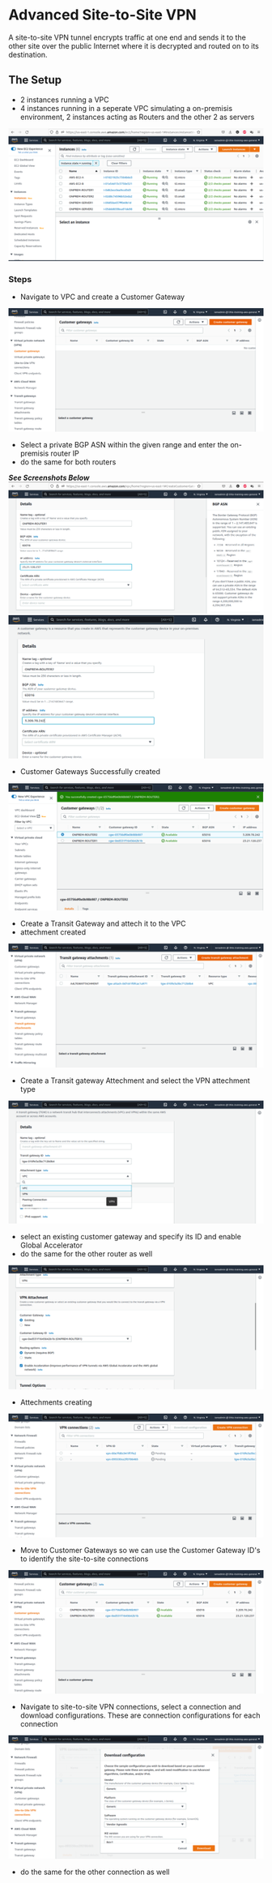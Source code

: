 # Advanced Site-to-Site VPN
A site-to-site VPN tunnel encrypts traffic at one end and sends it to the other site over the public Internet where it is decrypted and routed on to its destination.

## The Setup
- 2 instances running a VPC
- 4 instances running in a seperate VPC simulating a on-premisis environment, 2 instances acting as Routers and the other 2 as servers

![picture1](https://github.com/Lihle80/AWS/blob/main/Advanced-Site-to-Site-VPN/images/1.-6-instances-have-been-created(4-represent-on-prem-infrastructure).png)

### Steps
- Navigate to VPC and create a Customer Gateway

![picture2](https://github.com/Lihle80/AWS/blob/main/Advanced-Site-to-Site-VPN/images/2.-s1-nav-to-VPC-and-create-CGW.png)
- Select a private BGP ASN within the given range and enter the on-premisis router IP
- do the same for both routers

**_See Screenshots Below_**
![picture3](https://github.com/Lihle80/AWS/blob/main/Advanced-Site-to-Site-VPN/images/3.-CGW-for-on-prem-router(use-Public-IP-of-on-prem-router).png)
![picture4](https://github.com/Lihle80/AWS/blob/main/Advanced-Site-to-Site-VPN/images/4.-do-the-same-for-router-2(BGP-can-be-anything-in-a-specified-range).png)
- Customer Gateways Successfully created

![picture5](https://github.com/Lihle80/AWS/blob/main/Advanced-Site-to-Site-VPN/images/5.-CGW's-successfully-created.png)
- Create a Transit Gateway and attech it to the VPC
- attechment created

![picture6](https://github.com/Lihle80/AWS/blob/main/Advanced-Site-to-Site-VPN/images/6.-TGW-created-and-atteched-to-VPC%2C-create-more-attechments-to-on-prem-routers.png)
- Create a Transit gateway Attechment and select the VPN attechment type

![picture7](https://github.com/Lihle80/AWS/blob/main/Advanced-Site-to-Site-VPN/images/7.-select-TGW-and-select-VPN.png)
- select an existing customer gateway and specify its ID and enable Global Accelerator
- do the same for the other router as well

![picture8](https://github.com/Lihle80/AWS/blob/main/Advanced-Site-to-Site-VPN/images/8.-select-on-prem-router1-and-enable-accelerator.png)
- Attechments creating

![picture9](https://github.com/Lihle80/AWS/blob/main/Advanced-Site-to-Site-VPN/images/9.-do-the-same-for-router-2-and-the-result-is-site-to-site-VPN-connections-creation.png)
- Move to Customer Gateways so we can use the Customer Gateway ID's to identify the site-to-site connections

![picture10](https://github.com/Lihle80/AWS/blob/main/Advanced-Site-to-Site-VPN/images/10.-move-to-customer-gateway-and-this-will-allow-us-to-tell-which-site-to-site-connection-is-which-by-matching-Customer-gateway-ID's.png)
- Navigate to site-to-site VPN connections, select a connection and download configurations. These are connection configurations for each connection

![picture12](https://github.com/Lihle80/AWS/blob/main/Advanced-Site-to-Site-VPN/images/12.-do-the-same-for-router-2-(these-contain-connection-config-of-each-VPN-connection).png)
- do the same for the other connection as well

